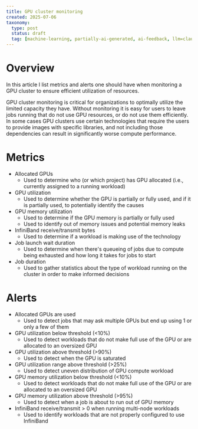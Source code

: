 ```yaml
---
title: GPU cluster monitoring
created: 2025-07-06
taxonomy:
  type: post
  status: draft
  tag: [machine-learning, partially-ai-generated, ai-feedback, llm=claude-sonnet-4, llm=gpt-oss-120b]
---
```


# Overview

In this article I list metrics and alerts one should have when monitoring a GPU cluster to ensure efficient utilization of resources.

GPU cluster monitoring is critical for organizations to optimally utilize the limited capacity they have.
Without monitoring it is easy for users to leave jobs running that do not use GPU resources, or do not use them efficiently.
In some cases GPU clusters use certain technologies that require the users to provide images with specific libraries, and not including those dependencies can result in significantly worse compute performance.

# Metrics

* Allocated GPUs
  * Used to determine who (or which project) has GPU allocated (i.e., currently assigned to a running workload)
* GPU utilization
  * Used to determine whether the GPU is partially or fully used, and if it is partially used, to potentially identify the causes
* GPU memory utilization
  * Used to determine if the GPU memory is partially or fully used
  * Used to identify out of memory issues and potential memory leaks
* InfiniBand receive/transmit bytes
  * Used to determine if a workload is making use of the technology
* Job launch wait duration
  * Used to determine when there's queueing of jobs due to compute being exhausted and how long it takes for jobs to start
* Job duration
  * Used to gather statistics about the type of workload running on the cluster in order to make informed decisions

# Alerts

* Allocated GPUs are used
  * Used to detect jobs that may ask multiple GPUs but end up using 1 or only a few of them
* GPU utilization below threshold (<10%)
  * Used to detect workloads that do not make full use of the GPU or are allocated to an oversized GPU
* GPU utilization above threshold (>90%)
  * Used to detect when the GPU is saturated
* GPU utilization range above threshold (>25%)
  * Used to detect uneven distribution of GPU compute workload
* GPU memory utilization below threshold (<10%)
  * Used to detect workloads that do not make full use of the GPU or are allocated to an oversized GPU
* GPU memory utilization above threshold (>95%)
  * Used to detect when a job is about to run out of GPU memory
* InfiniBand receive/transmit > 0 when running multi-node workloads
  * Used to identify workloads that are not properly configured to use InfiniBand
